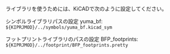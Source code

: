 ライブラリを使うためには、KiCADで次のように設定してください。

シンボルライブラリパスの設定
yuma_bf: `${KIPRJMOD}/../symbols/yuma_bf.kicad_sym`

フットプリントライブラリのパスの設定
BFP_footprints: `${KIPRJMOD}/../footprint/BFP_footprints.pretty`
